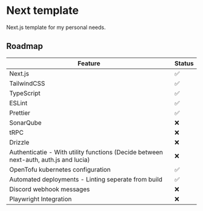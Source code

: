 # Next template

Next.js template for my personal needs.

## Roadmap

| Feature                                                                              | Status |
| ------------------------------------------------------------------------------------ | ------ |
| Next.js                                                                              | ✅     |
| TailwindCSS                                                                          | ✅     |
| TypeScript                                                                           | ✅     |
| ESLint                                                                               | ✅     |
| Prettier                                                                             | ✅     |
| SonarQube                                                                            | ❌️    |
| tRPC                                                                                 | ❌️    |
| Drizzle                                                                              | ❌️    |
| Authenticatie - With utility functions (Decide between next-auth, auth.js and lucia) | ❌️    |
| OpenTofu kubernetes configuration                                                    | ✅     |
| Automated deployments - Linting seperate from build                                  | ✅     |
| Discord webhook messages                                                             | ❌️    |
| Playwright Integration                                                               | ❌️    |
